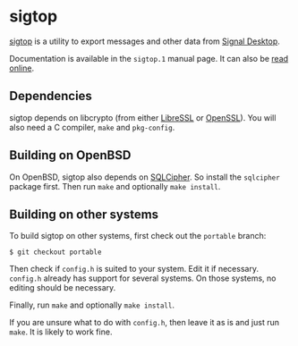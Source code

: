 sigtop
======

[sigtop][1] is a utility to export messages and other data from [Signal
Desktop][2].

Documentation is available in the `sigtop.1` manual page. It can also be [read
online][3].

Dependencies
------------

sigtop depends on libcrypto (from either [LibreSSL][4] or [OpenSSL][5]). You
will also need a C compiler, `make` and `pkg-config`.

Building on OpenBSD
-------------------

On OpenBSD, sigtop also depends on [SQLCipher][6]. So install the `sqlcipher`
package first. Then run `make` and optionally `make install`.

Building on other systems
-------------------------

To build sigtop on other systems, first check out the `portable` branch:

	$ git checkout portable

Then check if `config.h` is suited to your system. Edit it if necessary.
`config.h` already has support for several systems. On those systems, no
editing should be necessary.

Finally, run `make` and optionally `make install`.

If you are unsure what to do with `config.h`, then leave it as is and just run
`make`. It is likely to work fine.

[1]: https://github.com/tbvdm/sigtop
[2]: https://github.com/signalapp/Signal-Desktop
[3]: https://www.kariliq.nl/man/sigtop.1.html
[4]: https://www.libressl.org/
[5]: https://www.openssl.org/
[6]: https://www.zetetic.net/sqlcipher/
